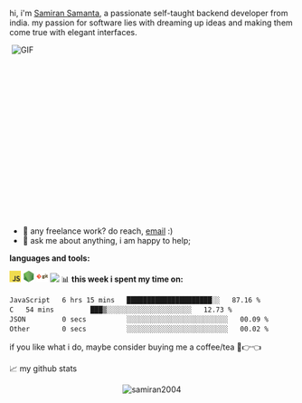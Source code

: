 hi, i'm [Samiran Samanta](www.linkedin.com/in/samiransamanta), a passionate self-taught backend developer from india. my passion for software lies with dreaming up ideas and making them come true with elegant interfaces. 

  <img align="right" alt="GIF" src="https://github.com/abhisheknaiidu/abhisheknaiidu/blob/master/code.gif?raw=true" width="500" height="320" />
  
- 💼 any freelance work? do reach, [email](samirans170@gmail.com) :)
- 💬 ask me about anything, i am happy to help;

**languages and tools:**  

<code><img height="20" src="https://raw.githubusercontent.com/github/explore/80688e429a7d4ef2fca1e82350fe8e3517d3494d/topics/javascript/javascript.png"></code>
<code><img height="20" src="https://raw.githubusercontent.com/github/explore/80688e429a7d4ef2fca1e82350fe8e3517d3494d/topics/nodejs/nodejs.png"></code>
<code><img height="20" src="https://raw.githubusercontent.com/github/explore/80688e429a7d4ef2fca1e82350fe8e3517d3494d/topics/git/git.png"></code>
<code><img height="20" src="https://github.com/MarioTerron/logo-images/blob/master/logos/expressjs.png"></code>
📊 **this week i spent my time on:**
<!--START_SECTION:waka-->

```txt
JavaScript   6 hrs 15 mins   █████████████████████░░   87.16 %
C   54 mins         ███▒░░░░░░░░░░░░░░░░░░░░░   12.73 %
JSON         0 secs          ░░░░░░░░░░░░░░░░░░░░░░░░░   00.09 %
Other        0 secs          ░░░░░░░░░░░░░░░░░░░░░░░░░   00.02 %
```

<!--END_SECTION:waka-->

if you like what i do, maybe consider buying me a coffee/tea 🥺👉👈

<!-- TODO-IST:END -->


📈 my github stats

<p align="center"> <img src="https://github-readme-stats.vercel.app/api?username=samiran2004&show_icons=true&theme=gotham" alt="samiran2004" />



